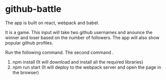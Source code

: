 # github-battle

The app is built on react, webpack and babel.

It is a game. This input will take two github usernames and anounce the winner and loser based on the number of followers.
The app will also show popular github profiles.

Run the following command. The second command .
1. npm install (It will download and install all the required libraries)
2. npm run start (It will deploy to the webpack server and open the page in the browser)
